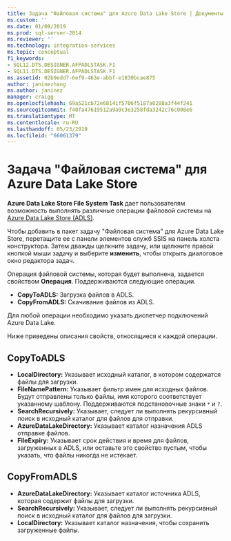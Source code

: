 ```yaml
---
title: Задача "Файловая система" для Azure Data Lake Store | Документы Майкрософт
ms.custom: ''
ms.date: 01/09/2019
ms.prod: sql-server-2014
ms.reviewer: ''
ms.technology: integration-services
ms.topic: conceptual
f1_keywords:
- SQL12.DTS.DESIGNER.AFPADLSTASK.F1
- SQL11.DTS.DESIGNER.AFPADLSTASK.F1
ms.assetid: 02b9edd7-6ef9-463e-abbf-e1830bcae875
author: janinezhang
ms.author: janinez
manager: craigg
ms.openlocfilehash: 69a521cb72e68141f5706f5187a0288a3f44f241
ms.sourcegitcommit: f40fa47619512a9a9c3e3258fda3242c76c008e6
ms.translationtype: MT
ms.contentlocale: ru-RU
ms.lasthandoff: 05/23/2019
ms.locfileid: "66061379"
---
```

# <a name="azure-data-lake-store-file-system-task"></a>Задача "Файловая система" для Azure Data Lake Store

**Azure Data Lake Store File System Task** дает пользователям возможность выполнять различные операции файловой системы на [Azure Data Lake Store (ADLS)](https://azure.microsoft.com/services/data-lake-store/).

Чтобы добавить в пакет задачу "Файловая система" для Azure Data Lake Store, перетащите ее с панели элементов служб SSIS на панель холста конструктора. Затем дважды щелкните задачу, или щелкните правой кнопкой мыши задачу и выберите **изменить**, чтобы открыть диалоговое окно редактора задач.

Операция файловой системы, которая будет выполнена, задается свойством **Операция**. Поддерживаются следующие операции.

* **CopyToADLS:** Загрузка файлов в ADLS.
* **CopyFromADLS:** Скачивание файлов из ADLS.

Для любой операции необходимо указать диспетчер подключений Azure Data Lake.

Ниже приведены описания свойств, относящиеся к каждой операции.

## <a name="copytoadls"></a>CopyToADLS

* **LocalDirectory:** Указывает исходный каталог, в котором содержатся файлы для загрузки.
* **FileNamePattern:** Указывает фильтр имен для исходных файлов. Будут отправлены только файлы, имя которого соответствует указанному шаблону. Поддерживаются подстановочные знаки `*` и `?`.
* **SearchRecursively:** Указывает, следует ли выполнять рекурсивный поиск в исходный каталог для файлов для отправки.
* **AzureDataLakeDirectory:** Указывает каталог назначения ADLS отправке файлов.
* **FileExpiry:** Указывает срок действия и время для файлов, загруженных в ADLS, или оставьте это свойство пустым, чтобы указать, что файлы никогда не истекает.

## <a name="copyfromadls"></a>CopyFromADLS

* **AzureDataLakeDirectory:** Указывает каталог источника ADLS, которая содержит файлы для загрузки.
* **SearchRecursively:** Указывает, следует ли выполнять рекурсивный поиск в исходный каталог для файлов для загрузки.
* **LocalDirectory:** Указывает каталог назначения, чтобы сохранить загруженные файлы.
